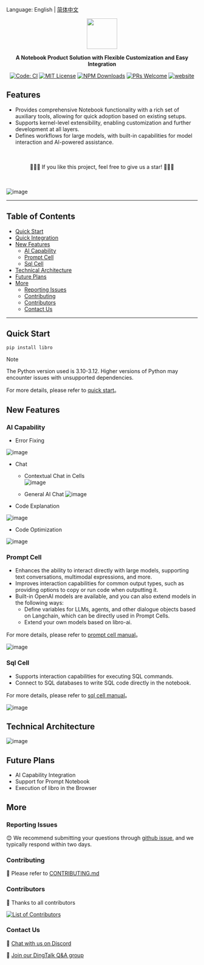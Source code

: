 Language: English | [简体中文](./README_zh.md)

<p align="center"><img src="./apps/docs/public/libro-text.svg" width="80" /></p>
<p align="center"><strong>A Notebook Product Solution with Flexible Customization and Easy Integration</strong></p>

<p align="center">
<a href="https://github.com/difizen/libro/actions/workflows/ci.yml"><img src="https://img.shields.io/github/actions/workflow/status/difizen/libro/ci.yml?branch=main&style=for-the-badge&logo=github" alt="Code: CI" style="max-width: 100%;"></a>
<a href="/LICENSE"><img src="https://img.shields.io/github/license/difizen/libro?style=for-the-badge" alt="MIT License"></a>
<a href="https://www.npmjs.com/package/@difizen/libro-core"><img alt="NPM Downloads" src="https://img.shields.io/npm/dm/@difizen/libro-core?logo=npm&style=for-the-badge"></a>
<a href="https://github.com/difizen/libro/pulls"><img alt="PRs Welcome" src="https://img.shields.io/badge/PRs-Welcome-brightgreen.svg?style=for-the-badge"></a>
<a href="https://libro.difizen.net"><img alt="website" src="https://img.shields.io/static/v1?label=&labelColor=505050&message=Homepage&color=0076D6&style=for-the-badge&logo=google-chrome&logoColor=f5f5f5"></a>
</p>

## Features

- Provides comprehensive Notebook functionality with a rich set of auxiliary tools, allowing for quick adoption based on existing setups.
- Supports kernel-level extensibility, enabling customization and further development at all layers.
- Defines workflows for large models, with built-in capabilities for model interaction and AI-powered assistance.

<p>　</p>
<p align="center">
🌟🌟🌟 If you like this project, feel free to give us a star! 🌟🌟🌟
</p>
<p>　</p>


![image](./apps/docs/public/libro_en.png)

---

<!-- START doctoc generated TOC please keep comment here to allow auto update -->
<!-- DON'T EDIT THIS SECTION, INSTEAD RE-RUN doctoc TO UPDATE -->
## Table of Contents

- [Quick Start](#quick-start)
- [Quick Integration](#quick-integration)
- [New Features](#new-features)
  - [AI Capability](#ai-capability)
  - [Prompt Cell](#prompt-cell)
  - [Sql Cell](#sql-cell)
- [Technical Architecture](#technical-architecture)
- [Future Plans](#future-plans)
- [More](#more)
  - [Reporting Issues](#reporting-issues)
  - [Contributing](#contributing)
  - [Contributors](#contributors)
  - [Contact Us](#contact-us)

<!-- END doctoc generated TOC please keep comment here to allow auto update -->

---

## Quick Start

```bash
pip install libro
```
> [!NOTE]
> The Python version used is 3.10-3.12. Higher versions of Python may encounter issues with unsupported dependencies.

For more details, please refer to [quick start](./apps/docs/docs/quickstart/index.md)。

## New Features

### AI Capability

- Error Fixing

![image](./apps/docs/public/error_debug.gif)

- Chat
  - Contextual Chat in Cells  
  ![image](./apps/docs/public/cell_chat.gif)

  - General AI Chat
  ![image](./apps/docs/public/ai_chat.gif)

- Code Explanation

![image](./apps/docs/public/cell_explain.gif)

- Code Optimization

![image](./apps/docs/public/cell_opitimization.gif)

### Prompt Cell

- Enhances the ability to interact directly with large models, supporting text conversations, multimodal expressions, and more.
- Improves interaction capabilities for common output types, such as providing options to copy or run code when outputting it.
- Built-in OpenAI models are available, and you can also extend models in the following ways:
  - Define variables for LLMs, agents, and other dialogue objects based on Langchain, which can be directly used in Prompt Cells.
  - Extend your own models based on libro-ai.

For more details, please refer to [prompt cell manual](./apps/docs/docs/manual/prompt-cell.md)。

  ![image](./apps/docs/public/prompt_cell.gif)


### Sql Cell

- Supports interaction capabilities for executing SQL commands.
- Connect to SQL databases to write SQL code directly in the notebook.

For more details, please refer to [sql cell manual](./apps/docs/docs/manual/sql-cell.md)。

  ![image](./apps/docs/public/sql_cell.gif)

## Technical Architecture

![image](./apps/docs/public/technical%20_architecture.png)

## Future Plans

- AI Capability Integration
- Support for Prompt Notebook
- Execution of libro in the Browser

## More

### Reporting Issues

😊 We recommend submitting your questions through [github issue](https://github.com/difizen/libro/issues), and we typically respond within two days.

### Contributing

🤝 Please refer to [CONTRIBUTING.md](./CONTRIBUTING.md)

### Contributors

💪 Thanks to all contributors

<a href="https://github.com/difizen/libro/graphs/contributors">
  <img src="https://contributors-img.web.app/image?repo=difizen/libro" alt="List of Contributors"/>
</a>

### Contact Us

💬 [Chat with us on Discord](https://discord.com/invite/B4V7AWy4)

🤗 [Join our DingTalk Q&A group](https://qr.dingtalk.com/action/joingroup?code=v1,k1,52f1gKWwsZBMrWjXHcQFlOJEQIbbrMO86Iulu3T3ePY=&_dt_no_comment=1&origin=11)
